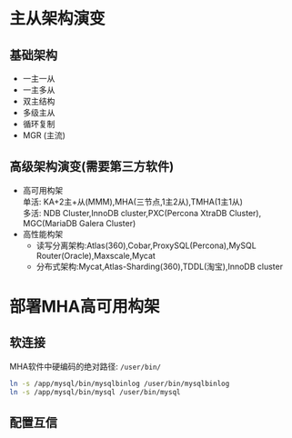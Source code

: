 # 主从架构演变
## 基础架构
+ 一主一从
+ 一主多从
+ 双主结构
+ 多级主从
+ 循环复制
+ MGR (主流)
## 高级架构演变(需要第三方软件)
+ 高可用构架\
  单活: KA+2主+从(MMM),MHA(三节点,1主2从),TMHA(1主1从)\
  多活: NDB Cluster,InnoDB cluster,PXC(Percona XtraDB Cluster), MGC(MariaDB Galera Cluster)
+ 高性能构架
  - 读写分离架构:Atlas(360),Cobar,ProxySQL(Percona),MySQL Router(Oracle),Maxscale,Mycat
  - 分布式架构:Mycat,Atlas-Sharding(360),TDDL(淘宝),InnoDB cluster

# 部署MHA高可用构架
## 软连接
MHA软件中硬编码的绝对路径: `/user/bin/`
```sh
ln -s /app/mysql/bin/mysqlbinlog /user/bin/mysqlbinlog
ln -s /app/mysql/bin/mysql /user/bin/mysql
```

## 配置互信 